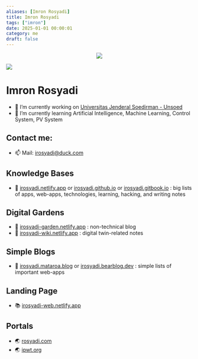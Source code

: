 ```yaml
---
aliases: [Imron Rosyadi]
title: Imron Rosyadi
tags: ["imron"]
date: 2025-01-01 00:00:01
category: me
draft: false
---
```


<p align="center">
  <img src="https://source.unsplash.com/200x200/?cat" />
</p>

![](https://readme-typing-svg.herokuapp.com?lines=Hi+%F0%9F%91%8B;I'm+Imron)

  

# Imron Rosyadi

- 🔭 I’m currently working on [Universitas Jenderal Soedirman - Unsoed](http://elektro.ft.unsoed.ac.id/imron-rosyadi/)
- 🌱 I’m currently learning Artificial Intelligence, Machine Learning, Control System, PV System

## Contact me:

- 📫 Mail: irosyadi@duck.com

## Knowledge Bases

- 📕 [irosyadi.netlify.app](https://irosyadi.netlify.app) or [irosyadi.github.io](https://irosyadi.github.io) or [irosyadi.gitbook.io](https://irosyadi.gitbook.io) : big lists of apps, web-apps, technologies, learning, hacking, and writing notes

## Digital Gardens

- 📗 [irosyadi-garden.netlify.app](https://irosyadi-garden.netlify.app) : non-technical blog
- 📘 [irosyadi-wiki.netlify.app](https://irosyadi-wiki.netlify.app) : digital twin-related notes

## Simple Blogs

- 📑 [irosyadi.mataroa.blog](https://irosyadi.mataroa.blog) or [irosyadi.bearblog.dev](https://irosyadi.bearblog.dev) : simple lists of important web-apps

## Landing Page

- 📚 [irosyadi-web.netlify.app](https://irosyadi-web.netlify.app)

## Portals

- 🌏 [rosyadi.com](https://rosyadi.com)
- 🌏 [ipwt.org](https://ipwt.org)
